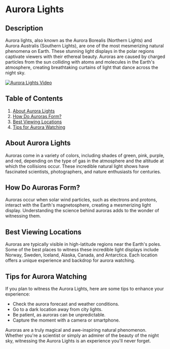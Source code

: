 # Aurora Lights

## Description

Aurora lights, also known as the Aurora Borealis (Northern Lights) and Aurora Australis (Southern Lights), are one of the most mesmerizing natural phenomena on Earth. These stunning light displays in the polar regions captivate viewers with their ethereal beauty. Auroras are caused by charged particles from the sun colliding with atoms and molecules in the Earth's atmosphere, creating breathtaking curtains of light that dance across the night sky.

[![Aurora Lights Video](https://res.cloudinary.com/icelandtours/image/upload/v1667309946/northern_lights_above_glacier_lagoon_v2osk_unsplash_7d39ca647f.jpg)](https://youtu.be/A9RN83XFQoI?si=eJqcyPXt95VQbFat)

## Table of Contents

1. [About Aurora Lights](#about-aurora-lights)
2. [How Do Auroras Form?](#how-do-auroras-form)
3. [Best Viewing Locations](#best-viewing-locations)
4. [Tips for Aurora Watching](#tips-for-aurora-watching)

## About Aurora Lights

Auroras come in a variety of colors, including shades of green, pink, purple, and red, depending on the type of gas in the atmosphere and the altitude at which the collisions occur. These incredible natural light shows have fascinated scientists, photographers, and nature enthusiasts for centuries.

## How Do Auroras Form?

Auroras occur when solar wind particles, such as electrons and protons, interact with the Earth's magnetosphere, creating a mesmerizing light display. Understanding the science behind auroras adds to the wonder of witnessing them.

## Best Viewing Locations

Auroras are typically visible in high-latitude regions near the Earth's poles. Some of the best places to witness these incredible light displays include Norway, Sweden, Iceland, Alaska, Canada, and Antarctica. Each location offers a unique experience and backdrop for aurora watching.

## Tips for Aurora Watching

If you plan to witness the Aurora Lights, here are some tips to enhance your experience:

- Check the aurora forecast and weather conditions.
- Go to a dark location away from city lights.
- Be patient, as auroras can be unpredictable.
- Capture the moment with a camera or smartphone.

Auroras are a truly magical and awe-inspiring natural phenomenon. Whether you're a scientist or simply an admirer of the beauty of the night sky, witnessing the Aurora Lights is an experience you'll never forget.

